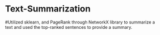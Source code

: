 # Text-Summarization
#Utilized sklearn, and PageRank through NetworkX library to summarize a text and used the top-ranked sentences to provide a summary.

